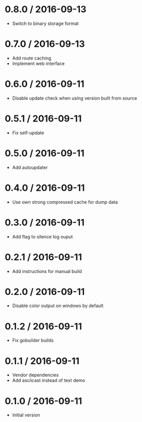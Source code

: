 # 0.8.0 / 2016-09-13

  * Switch to binary storage format

# 0.7.0 / 2016-09-13

  * Add route caching
  * Implement web interface

# 0.6.0 / 2016-09-11

  * Disable update check when using version built from source

# 0.5.1 / 2016-09-11

  * Fix self-update

# 0.5.0 / 2016-09-11

  * Add autoupdater

# 0.4.0 / 2016-09-11

  * Use own strong compressed cache for dump data

# 0.3.0 / 2016-09-11

  * Add flag to silence log ouput

# 0.2.1 / 2016-09-11

  * Add instructions for manual build

# 0.2.0 / 2016-09-11

  * Disable color output on windows by default

# 0.1.2 / 2016-09-11

  * Fix gobuilder builds

# 0.1.1 / 2016-09-11

  * Vendor dependencies
  * Add asciicast instead of text demo

# 0.1.0 / 2016-09-11

  * Initial version